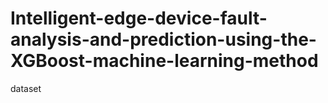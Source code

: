 # Intelligent-edge-device-fault-analysis-and-prediction-using-the-XGBoost-machine-learning-method
dataset
